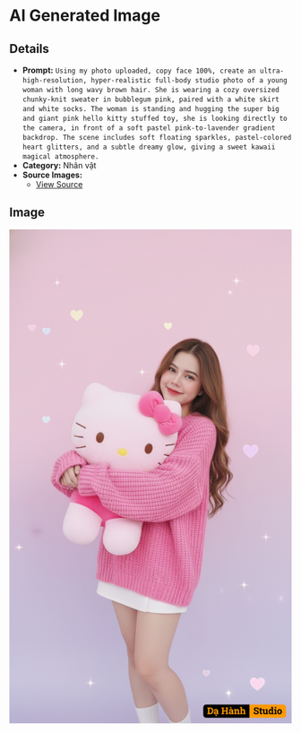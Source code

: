 # AI Generated Image

## Details
- **Prompt:** `Using my photo uploaded, copy face 100%, create an ultra-high-resolution, hyper-realistic full-body studio photo of a young woman with long wavy brown hair. She is wearing a cozy oversized chunky-knit sweater in bubblegum pink, paired with a white skirt and white socks.
The woman is standing and hugging the super big and giant pink hello kitty stuffed toy, she is looking directly to the camera, in front of a soft pastel pink-to-lavender gradient backdrop.
The scene includes soft floating sparkles, pastel-colored heart glitters, and a subtle dreamy glow, giving a sweet kawaii magical atmosphere.`
- **Category:** Nhân vật
- **Source Images:**
  - [View Source](https://raw.githubusercontent.com/lenzcomvth/ImageLibrary/main/Female.png)

## Image
![AI Generated Image](./image-2025-10-07T16-24-16-543Z-yoly6.png)